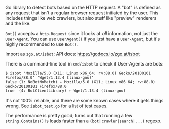 Go library to detect bots based on the HTTP request. A "bot" is defined as any
request that isn't a regular browser request initiated by the user. This
includes things like web crawlers, but also stuff like "preview" renderers and
the like.

`Bot()` accepts a `http.Request` since it looks at *all* information, not just
the `User-Agent`. You can use `UserAgent()` if you just have a `User-Agent`, but
it's highly recommended to use `Bot()`.

Import as `zgo.at/isbot`; API docs: https://godocs.io/zgo.at/isbot

There is a command-line tool in `cmd/isbot` to check if User-Agents are bots:

    $ isbot 'Mozilla/5.0 (X11; Linux x86_64; rv:88.0) Gecko/20100101 Firefox/88.0' 'Wget/1.13.4 (linux-gnu)'
    false (1: NoBotNoMatch) ← Mozilla/5.0 (X11; Linux x86_64; rv:88.0) Gecko/20100101 Firefox/88.0
    true  (4: BotClientLibrary) ← Wget/1.13.4 (linux-gnu)

It's not 100% reliable, and there are some known cases where it gets things
wrong. See [`isbot_test.go`](/isbot_test.go) for a list of test cases.

The performance is pretty good; turns out that running a few `string.Contains()`
is loads faster than a `(bot|crawler|search|...)` regexp.
